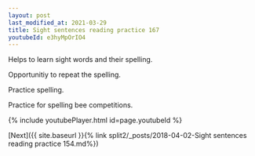 ```yaml
---
layout: post
last_modified_at: 2021-03-29
title: Sight sentences reading practice 167
youtubeId: e3hyMpOrIO4
---
```

 
 
Helps to learn sight words and their spelling.

Opportunitiy to repeat the spelling. 

Practice spelling. 
 
Practice for spelling bee competitions. 
 
{% include youtubePlayer.html id=page.youtubeId %}
 
 

[Next]({{ site.baseurl }}{% link  split2/_posts/2018-04-02-Sight sentences reading practice 154.md%})
 
